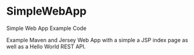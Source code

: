 # SimpleWebApp
Simple Web App Example Code

Example Maven and Jersey Web App with a simple a JSP index page as well as a Hello World REST API.
